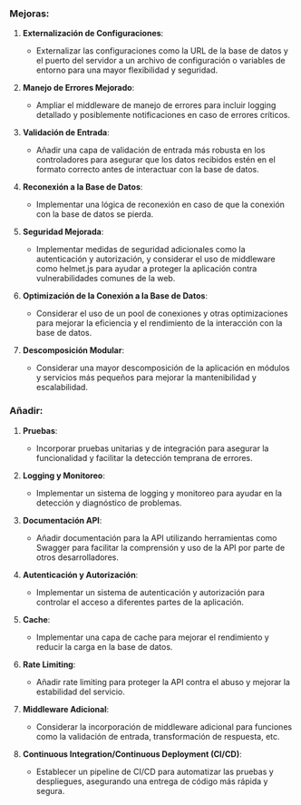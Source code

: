 ### Mejoras:
1. **Externalización de Configuraciones**:
   - Externalizar las configuraciones como la URL de la base de datos y el puerto del servidor a un archivo de configuración o variables de entorno para una mayor flexibilidad y seguridad.

2. **Manejo de Errores Mejorado**:
   - Ampliar el middleware de manejo de errores para incluir logging detallado y posiblemente notificaciones en caso de errores críticos.

3. **Validación de Entrada**:
   - Añadir una capa de validación de entrada más robusta en los controladores para asegurar que los datos recibidos estén en el formato correcto antes de interactuar con la base de datos.

4. **Reconexión a la Base de Datos**:
   - Implementar una lógica de reconexión en caso de que la conexión con la base de datos se pierda.

5. **Seguridad Mejorada**:
   - Implementar medidas de seguridad adicionales como la autenticación y autorización, y considerar el uso de middleware como helmet.js para ayudar a proteger la aplicación contra vulnerabilidades comunes de la web.

6. **Optimización de la Conexión a la Base de Datos**:
   - Considerar el uso de un pool de conexiones y otras optimizaciones para mejorar la eficiencia y el rendimiento de la interacción con la base de datos.

7. **Descomposición Modular**:
   - Considerar una mayor descomposición de la aplicación en módulos y servicios más pequeños para mejorar la mantenibilidad y escalabilidad.

### Añadir:
1. **Pruebas**:
   - Incorporar pruebas unitarias y de integración para asegurar la funcionalidad y facilitar la detección temprana de errores.

2. **Logging y Monitoreo**:
   - Implementar un sistema de logging y monitoreo para ayudar en la detección y diagnóstico de problemas.

3. **Documentación API**:
   - Añadir documentación para la API utilizando herramientas como Swagger para facilitar la comprensión y uso de la API por parte de otros desarrolladores.

4. **Autenticación y Autorización**:
   - Implementar un sistema de autenticación y autorización para controlar el acceso a diferentes partes de la aplicación.

5. **Cache**:
   - Implementar una capa de cache para mejorar el rendimiento y reducir la carga en la base de datos.

6. **Rate Limiting**:
   - Añadir rate limiting para proteger la API contra el abuso y mejorar la estabilidad del servicio.

7. **Middleware Adicional**:
   - Considerar la incorporación de middleware adicional para funciones como la validación de entrada, transformación de respuesta, etc.

8. **Continuous Integration/Continuous Deployment (CI/CD)**:
   - Establecer un pipeline de CI/CD para automatizar las pruebas y despliegues, asegurando una entrega de código más rápida y segura.